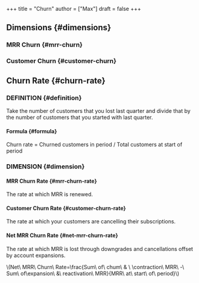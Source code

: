 +++
title = "Churn"
author = ["Max"]
draft = false
+++

## Dimensions {#dimensions}


### MRR Churn {#mrr-churn}


### Customer Churn {#customer-churn}


## Churn Rate {#churn-rate}


### DEFINITION {#definition}

Take the number of customers that you lost last quarter and divide that by the
number of customers that you started with last quarter.


#### Formula {#formula}

Churn rate = Churned customers in period / Total customers at start of period


### DIMENSION {#dimension}


#### MRR Churn Rate {#mrr-churn-rate}

The rate at which MRR is renewed.


#### Customer Churn Rate {#customer-churn-rate}

The rate at which your customers are cancelling their subscriptions.


#### Net MRR Churn Rate {#net-mrr-churn-rate}

The rate at which MRR is lost through downgrades and cancellations offset by
account expansions.

\\(Net\ MRR\ Churn\ Rate=\frac{Sum\ of\ chum\ \& \ \contraction\ MRR\ -\ Sum\ of\expansion\ \&\ reactivation\ MRR}{MRR\ at\ start\ of\ period}\\)
